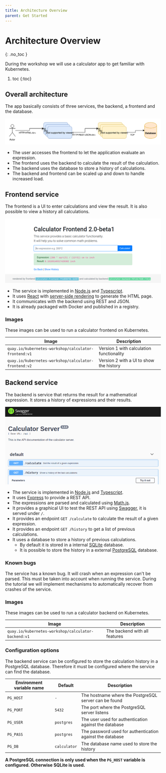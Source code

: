 ```yaml
---
title: Architecture Overview
parent: Get Started
---
```


<!-- prettier-ignore -->
<h1>Architecture Overview</h1>
{: .no_toc }

During the workshop we will use a calculator app to get familiar with Kubernetes.

<!-- prettier-ignore -->
1. toc
{:toc}

## Overall architecture

The app basically consists of three services, the backend, a frontend and the database.

![Architecture of services](04-service-architecture.svg)

- The user accesses the frontend to let the application evaluate an expression.
- The frontend uses the backend to calculate the result of the calculation.
- The backend uses the database to store a history of calculations.
- The backend and frontend can be scaled up and down to handle increased load.

## Frontend service

The frontend is a UI to enter calculations and view the result. It is also possible
to view a history all calculations.

![Screenshot of the frontend UI](04-ui-frontend.png)

- The service is implemented in [Node.js](https://nodejs.org/) and [Typescript](https://www.typescriptlang.org/).
- It uses [React](https://reactjs.org/) with [server-side rendering](https://reactjs.org/docs/react-dom-server.html) to generate the HTML page.
- It communicates with the backend using REST and JSON.
- It is already packaged with Docker and published in a registry.

### Images

These images can be used to run a calculator frontend on Kubernetes.

| Image                                                | Description                              |
| ---------------------------------------------------- | ---------------------------------------- |
| `quay.io/kubernetes-workshop/calculator-frontend:v1` | Version 1 with calculation functionality |
| `quay.io/kubernetes-workshop/calculator-frontend:v2` | Version 2 with a UI to show the history  |

## Backend service

The backend is service that returns the result for a mathematical expression. It stores
a history of expressions and their results.

![Screenshot of the frontend UI](04-ui-backend.png)

- The service is implemented in [Node.js](https://nodejs.org/) and [Typescript](https://www.typescriptlang.org/).
- It uses [Express](https://expressjs.com/) to provide a REST API.
- The expressions are parsed and calculated using [Math.js](https://mathjs.org/).
- It provides a graphical UI to test the REST API using [Swagger](https://swagger.io/), it is served under `/`.
- It provides an endpoint `GET /calculate` to calculate the result of a given expression.
- It provides an endpoint `GET /history` to get a list of previous calculations.
- It uses a database to store a history of previous calculations.
  - By default it is stored in a internal [SQLite](https://www.sqlite.org/) database.
  - It is possible to store the history in a external [PostgreSQL](https://www.postgresql.org/) database.

### Known bugs

The service has a known bug. It will crash when an expression can't be parsed.
This must be taken into account when running the service. During the tutorial we will implement
mechanisms to automatically recover from crashes of the service.

### Images

These images can be used to run a calculator backend on Kubernetes.

| Image                                               | Description                   |
| --------------------------------------------------- | ----------------------------- |
| `quay.io/kubernetes-workshop/calculator-backend:v1` | The backend with all features |

### Configuration options

The backend service can be configured to store the calculation history in a PostgreSQL database.
Therefore it must be configured where the service can find the database.

| Environment variable name | Default      | Description                                               |
| ------------------------- | ------------ | --------------------------------------------------------- |
| `PG_HOST`                 | `-`          | The hostname where the PostgreSQL server can be found     |
| `PG_PORT`                 | `5432`       | The port where the PostgreSQL server listens              |
| `PG_USER`                 | `postgres`   | The user used for authentication against the database     |
| `PG_PASS`                 | `postgres`   | The password used for authentication against the database |
| `PG_DB`                   | `calculator` | The database name used to store the history               |

**A PostgreSQL connection is only used when the `PG_HOST` variable is configured. Otherwise SQLite is used.**
